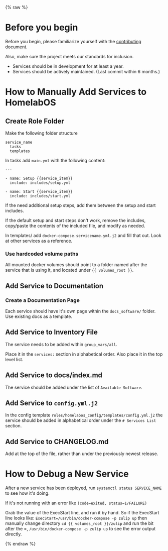 {% raw %}
# Before you begin

Before you begin, please familiarize yourself with the [contributing](contributing.md) document.

Also, make sure the project meets our standards for inclusion.

* Services should be in development for at least a year.
* Services should be actively maintained. (Last commit within 6 months.)

# How to Manually Add Services to HomelabOS

## Create Role Folder

Make the following folder structure
```
service_name
  tasks
  templates
```
In tasks add `main.yml` with the following content:
```
---

- name: Setup {{service_item}}
  include: includes/setup.yml

- name: Start {{service_item}}
  include: includes/start.yml

```
If the need additional setup steps, add them between the setup and start includes.

If the default setup and start steps don't work, remove the includes, copy/paste the contents of the included file, and modify as needed.

In templates/ add `docker-compose.servicename.yml.j2` and fill that out.
Look at other services as a reference.
### Use hardcoded volume paths

All mounted docker volumes should point to a folder named after the service that is using it, and located under `{{ volumes_root }}`.

## Add Service to Documentation

### Create a Documentation Page

Each service should have it's own page within the `docs_software/` folder.
Use existing docs as a template.

## Add Service to Inventory File

The service needs to be added within `group_vars/all`.

Place it in the `services:` section in alphabetical order. Also place it in the top level list.

## Add Service to docs/index.md

The service should be added under the list of `Available Software`.

## Add Service to `config.yml.j2`

In the config template `roles/homelabos_config/templates/config.yml.j2` the
service should be added in alphabetical order under the `# Services List` section.

## Add Service to CHANGELOG.md

Add at the top of the file, rather than under the previously newest release.

# How to Debug a New Service

After a new service has been deployed, run `systemctl status SERVICE_NAME` to see
how it's doing.

If it's not running with an error like `(code=exited, status=1/FAILURE)`

Grab the value of the ExecStart line, and run it by hand. So if the ExecStart line looks like:
`ExecStart=/usr/bin/docker-compose -p zulip up`
then manually change directory `cd {{ volumes_root }}/zulip` and run the bit after the =, `/usr/bin/docker-compose -p zulip up` to see the error output directly.

{% endraw %}
